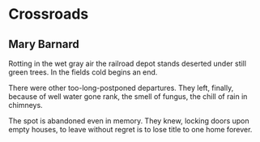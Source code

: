 # Crossroads
## Mary Barnard
Rotting in the wet gray air
the railroad depot stands deserted under
still green trees. In the fields
cold begins an end.

There were other too-long-postponed departures.
They left, finally, because of well water
gone rank, the smell of fungus, the chill
of rain in chimneys.

The spot is abandoned even in memory.
They knew, locking doors upon empty houses,
to leave without regret is to lose
title to one home forever.